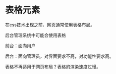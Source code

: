 # 表格元素

在css技术出现之前，网页通常使用表格布局。

后台管理系统中可能会使用表格

前台：面向用户

后台：面向管理员，对界面要求不高，对功能性要求高。

表格不再适用于网页布局？表格的渲染速度过慢。
